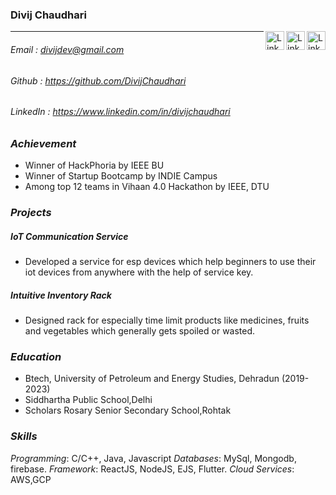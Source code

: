 ### Divij Chaudhari
<a href="https://github.com/DivijChaudhari"><img align="right" width="30" height="30" src="https://cdn4.iconfinder.com/data/icons/ionicons/512/icon-social-github-1024.png" alt="LinkedIn"></a>
<a href="https://www.linkedin.com/in/divijchaudhari"><img align="right" width="30" height="30" src="https://cdn2.iconfinder.com/data/icons/social-media-2285/512/1_Linkedin_unofficial_colored_svg-1024.png" alt="LinkedIn"></a>
<a href="divijdev@gmail.com"><img align="right" width="30" height="30" src="https://cdn4.iconfinder.com/data/icons/logos-brands-in-colors/48/google-gmail-1024.png" alt="LinkedIn"></a>

---

###### Email : divijdev@gmail.com
###### Github : https://github.com/DivijChaudhari
###### LinkedIn : https://www.linkedin.com/in/divijchaudhari

### *Achievement*
* Winner of HackPhoria by IEEE BU
* Winner of Startup Bootcamp by INDIE Campus
* Among top 12 teams in Vihaan 4.0 Hackathon by IEEE, DTU

### *Projects*
##### IoT Communication Service
* Developed a service for esp devices which help beginners to use their iot devices from anywhere with the help of service key.

##### Intuitive Inventory Rack
* Designed rack for especially time limit products like medicines, fruits and vegetables which generally gets spoiled or wasted.

### *Education*
* Btech, University of Petroleum and Energy Studies, Dehradun (2019-2023)
* Siddhartha Public School,Delhi
* Scholars Rosary Senior Secondary School,Rohtak

### *Skills*
*Programming*: C/C++, Java, Javascript
*Databases*: MySql, Mongodb, firebase.
*Framework*: ReactJS, NodeJS, EJS, Flutter.
*Cloud Services*: AWS,GCP